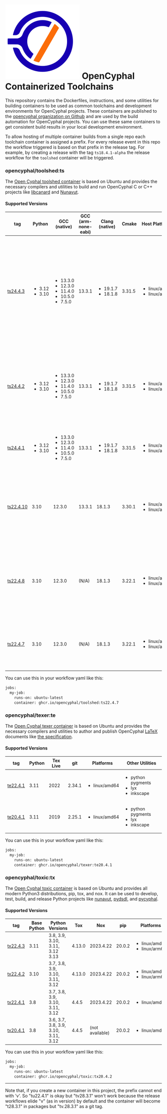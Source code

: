 ![OpenCyphal](opencyphal_logo.svg) OpenCyphal Containerized Toolchains
===================

This repository contains the Dockerfiles, instructions, and some utilities for
building containers to be used as common toolchains and development environments
for OpenCyphal projects. These containers are published to the [opencyphal
organization on Github](https://github.com/orgs/OpenCyphal/packages) and are used
by the build automation for OpenCyphal projects. You can use these same
containers to get consistent build results in your local development environment.

To allow hosting of multiple container builds from a single repo each toolchain container
is assigned a prefix. For every release event in this repo the workflow triggered is based
on that prefix in the release tag. For example, by creating a release with the tag `ts18.4.1-alpha`
the release workflow for the `toolshed` container will be triggered.

### opencyphal/toolshed:ts

The [Open Cyphal toolshed
container](https://github.com/OpenCyphal/docker_toolchains/pkgs/container/toolshed)
is based on Ubuntu and provides the necessary compilers and utilities to build and run OpenCyphal C or C++ projects
like [libcanard](https://github.com/OpenCyphal/libcanard) and
[Nunavut](https://github.com/OpenCyphal/nunavut).

#### Supported Versions

| tag      | Python | GCC (native) | GCC (arm-none-eabi) | Clang (native) | Cmake | Host Platforms | Other Utilities |
|----------|--------|--------------|---------------------|----------------|-------|----------------|-----------------|
| [ts24.4.3](https://github.com/OpenCyphal/docker_toolchains/pkgs/container/toolshed) | <ul><li>3.12</li><li>3.10</li></ul> | <ul><li>13.3.0</li><li>12.3.0</li><li>11.4.0</li><li>10.5.0</li><li>7.5.0</li></ul>| 13.3.1 | <ul><li>19.1.7</li><li>18.1.8</li></ul> | 3.31.5 | <ul><li>linux/amd64</li><li>linux/arm64</li></ul> | <ul><li>JLink V816</li><li>cppcheck-2.13</li><li>yakut 0.13.0</li><li>libpcap0.8-dev</li><li>network-tools</li><li>can-utils</li><li>doxygen 1.13.2</li><li>tox</li><li>nox</li><li>govr</li><li>gcc-multilib (amd64 only)</li></ul> |
| [ts24.4.2](https://github.com/OpenCyphal/docker_toolchains/pkgs/container/toolshed) | <ul><li>3.12</li><li>3.10</li></ul> | <ul><li>13.3.0</li><li>12.3.0</li><li>11.4.0</li><li>10.5.0</li><li>7.5.0</li></ul>| 13.3.1 | <ul><li>19.1.7</li><li>18.1.8</li></ul> | 3.31.5 | <ul><li>linux/amd64</li><li>linux/arm64</li></ul> | <ul><li>yakut 0.13.0</li><li>libpcap0.8-dev</li><li>network-tools</li><li>can-utils</li><li>doxygen 1.13.2</li><li>gcc-multilib (amd64 only)</li></ul> |
| [ts24.4.1](https://github.com/OpenCyphal/docker_toolchains/pkgs/container/toolshed) | <ul><li>3.12</li><li>3.10</li></ul> | <ul><li>13.3.0</li><li>12.3.0</li><li>11.4.0</li><li>10.5.0</li><li>7.5.0</li></ul>| 13.3.1 | <ul><li>19.1.7</li><li>18.1.8</li></ul> | 3.31.5 | <ul><li>linux/amd64</li><li>linux/arm64</li></ul> | <li>can-utils</li><li>doxygen 1.13.2</li><li>tox</li><li>nox</li><li>govr</li><li>gcc-multilib (amd64 only)</li></ul> |
| [ts22.4.10](https://github.com/OpenCyphal/docker_toolchains/pkgs/container/toolshed) | 3.10 | 12.3.0 | 13.3.1 | 18.1.3 | 3.30.1 | <ul><li>linux/amd64</li><li>linux/arm64</li></ul> | <ul><li>qemu</li><li>can-utils</li><li>doxygen 1.10.0</li><li>nvm</li><li>node 20.x</li><li>nox</li><li>govr</li><li>gcc-multilib (amd64 only)</li></ul> |
| [ts22.4.8](https://github.com/OpenCyphal/docker_toolchains/pkgs/container/toolshed) | 3.10 | 12.3.0 | (N/A) | 18.1.3 | 3.22.1 | <ul><li>linux/amd64</li><li>linux/arm64</li></ul> | <ul><li>qemu</li><li>can-utils</li><li>doxygen 1.10.0</li><li>nvm</li><li>node 20.x</li><li>nox</li><li>govr</li><li>gcc-multilib (amd64 only)</li></ul> |
| [ts22.4.7](https://github.com/OpenCyphal/docker_toolchains/pkgs/container/toolshed) | 3.10 | 12.3.0 | (N/A) | 18.1.3 | 3.22.1 | <ul><li>linux/amd64</li><li>linux/arm64</li></ul> | <ul><li>qemu</li><li>can-utils</li><li>doxygen 1.10.0</li><li>nvm</li><li>node 20.x</li><li>nox</li><li>govr</li></ul> |


You can use this in your workflow yaml like this:

```none
jobs:
  my-job:
    runs-on: ubuntu-latest
    container: ghcr.io/opencyphal/toolshed:ts22.4.7
```


### opencyphal/texer:te

The [Open Cyphal texer
container](https://github.com/OpenCyphal/docker_toolchains/pkgs/container/texer)
is based on Ubuntu and provides the necessary compilers and utilities to author and publish OpenCyphal [LaTeX](https://www.latex-project.org/) documents like [the specification](https://github.com/OpenCyphal/specification).

#### Supported Versions

| tag      | Python | Tex Live | git | Platforms | Other Utilities |
|----------|--------|----------|-----|-----------|-----------------|
| [te22.4.1](https://github.com/OpenCyphal/docker_toolchains/pkgs/container/texer) | 3.11 | 2022 | 2.34.1 | <ul><li>linux/amd64</li></ul> | <ul><li>python pygments</li><li>lyx</li><li>inkscape</li></ul> |
| [te20.4.1](https://github.com/OpenCyphal/docker_toolchains/pkgs/container/texer) | 3.11 | 2019 | 2.25.1 | <ul><li>linux/amd64</li></ul> | <ul><li>python pygments</li><li>lyx</li><li>inkscape</li></ul> |

You can use this in your workflow yaml like this:

```none
jobs:
  my-job:
    runs-on: ubuntu-latest
    container: ghcr.io/opencyphal/texer:te20.4.1
```



 ### opencyphal/toxic:tx


The [Open Cyphal toxic
container](https://github.com/OpenCyphal/docker_toolchains/pkgs/container/toxic)
is based on Ubuntu and provides all modern Python3 distributions, pip, tox, and nox. It can be used to develop, test, build, and release Python projects like [nunavut](https://github.com/OpenCyphal/nunavut), [pydsdl](https://github.com/OpenCyphal/pydsdl), and [pycyphal](https://github.com/OpenCyphal/pycyphal).

#### Supported Versions

| tag      | Base Python | Python Versions | Tox | Nox | pip | Platforms | Other Utilities |
|----------|-------------|-----------------|-----|-----|-----|-----------|-----------------|
| [tx22.4.3](https://github.com/OpenCyphal/docker_toolchains/pkgs/container/toxic) | 3.11 | 3.8, 3.9, 3.10, 3.11, 3.12 3.13 | 4.13.0 | 2023.4.22 | 20.0.2 | <ul><li>linux/amd64</li><li>linux/arm64</li></ul> | |
| [tx22.4.2](https://github.com/OpenCyphal/docker_toolchains/pkgs/container/toxic) | 3.10 | 3.7, 3.8, 3.9, 3.10, 3.11, 3.12 | 4.13.0 | 2023.4.22 | 20.0.2 | <ul><li>linux/amd64</li><li>linux/arm64</li></ul> | |
| [tx22.4.1](https://github.com/OpenCyphal/docker_toolchains/pkgs/container/toxic) | 3.8 | 3.7, 3.8, 3.9, 3.10, 3.11, 3.12 | 4.4.5 | 2023.4.22 | 20.0.2 | <ul><li>linux/amd64</li></ul> | |
| [tx20.4.1](https://github.com/OpenCyphal/docker_toolchains/pkgs/container/toxic) | 3.8 | 3.6, 3.7, 3.8, 3.9, 3.10, 3.11, 3.12 | 4.4.5 | (not available) | 20.0.2 | <ul><li>linux/amd64</li></ul> | <ul><li>sonar-scanner</li></ul> |


You can use this in your workflow yaml like this:

```none
jobs:
  my-job:
    runs-on: ubuntu-latest
    container: ghcr.io/opencyphal/toxic:tx20.4.2
```

---------------------------

Note that, if you create a new container in this project, the prefix cannot end with 'v'. So "tu22.4.1" is okay but
"tv28.3.1" won't work because the release workflows elide "v" (as in version) by default and the container will become
"t28.3.1" in packages but "tv.28.3.1" as a git tag.

